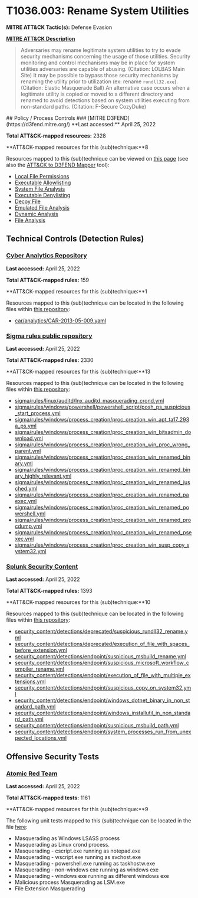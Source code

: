 # T1036.003: Rename System Utilities
**MITRE ATT&CK Tactic(s):** Defense Evasion

**[MITRE ATT&CK Description](https://attack.mitre.org/techniques/T1036/003)**
<blockquote>Adversaries may rename legitimate system utilities to try to evade security mechanisms concerning the usage of those utilities. Security monitoring and control mechanisms may be in place for system utilities adversaries are capable of abusing. (Citation: LOLBAS Main Site) It may be possible to bypass those security mechanisms by renaming the utility prior to utilization (ex: rename <code>rundll32.exe</code>). (Citation: Elastic Masquerade Ball) An alternative case occurs when a legitimate utility is copied or moved to a different directory and renamed to avoid detections based on system utilities executing from non-standard paths. (Citation: F-Secure CozyDuke)</blockquote>
## Policy / Process Controls
### [MITRE D3FEND](https://d3fend.mitre.org/)
**Last accessed:** April 25, 2022

**Total ATT&CK-mapped resources:** 2328

**ATT&CK-mapped resources for this (sub)technique:**8

Resources mapped to this (sub)technique can be viewed on [this page](https://d3fend.mitre.org/) (see also the [ATT&CK to D3FEND Mapper](https://d3fend.mitre.org/tools/attack-mapper) tool):

* [Local File Permissions](https://d3fend.mitre.org/techniques/d3f:LocalFilePermissions)
* [Executable Allowlisting](https://d3fend.mitre.org/techniques/d3f:ExecutableAllowlisting)
* [System File Analysis](https://d3fend.mitre.org/techniques/d3f:SystemFileAnalysis)
* [Executable Denylisting](https://d3fend.mitre.org/techniques/d3f:ExecutableDenylisting)
* [Decoy File](https://d3fend.mitre.org/techniques/d3f:DecoyFile)
* [Emulated File Analysis](https://d3fend.mitre.org/techniques/d3f:EmulatedFileAnalysis)
* [Dynamic Analysis](https://d3fend.mitre.org/techniques/d3f:DynamicAnalysis)
* [File Analysis](https://d3fend.mitre.org/techniques/d3f:FileAnalysis)

## Technical Controls (Detection Rules)
### [Cyber Analytics Repository](https://car.mitre.org)
**Last accessed:** April 25, 2022

**Total ATT&CK-mapped rules:** 159

**ATT&CK-mapped resources for this (sub)technique:**1

Resources mapped to this (sub)technique can be located in the following files within [this repository](https://github.com/mitre-attack/car/blob/master/analytics):

* [car/analytics/CAR-2013-05-009.yaml](https://github.com/mitre-attack/car/blob/master/analytics/CAR-2013-05-009.yaml)

### [Sigma rules public repository](https://github.com/SigmaHQ/sigma)
**Last accessed:** April 25, 2022

**Total ATT&CK-mapped rules:** 2330

**ATT&CK-mapped resources for this (sub)technique:**13

Resources mapped to this (sub)technique can be located in the following files within [this repository](https://github.com/SigmaHQ/sigma/tree/master/rules):

* [sigma/rules/linux/auditd/lnx_auditd_masquerading_crond.yml](https://github.com/SigmaHQ/sigma/blob/master/rules/linux/auditd/lnx_auditd_masquerading_crond.yml)
* [sigma/rules/windows/powershell/powershell_script/posh_ps_suspicious_start_process.yml](https://github.com/SigmaHQ/sigma/blob/master/rules/windows/powershell/powershell_script/posh_ps_suspicious_start_process.yml)
* [sigma/rules/windows/process_creation/proc_creation_win_apt_ta17_293a_ps.yml](https://github.com/SigmaHQ/sigma/blob/master/rules/windows/process_creation/proc_creation_win_apt_ta17_293a_ps.yml)
* [sigma/rules/windows/process_creation/proc_creation_win_bitsadmin_download.yml](https://github.com/SigmaHQ/sigma/blob/master/rules/windows/process_creation/proc_creation_win_bitsadmin_download.yml)
* [sigma/rules/windows/process_creation/proc_creation_win_proc_wrong_parent.yml](https://github.com/SigmaHQ/sigma/blob/master/rules/windows/process_creation/proc_creation_win_proc_wrong_parent.yml)
* [sigma/rules/windows/process_creation/proc_creation_win_renamed_binary.yml](https://github.com/SigmaHQ/sigma/blob/master/rules/windows/process_creation/proc_creation_win_renamed_binary.yml)
* [sigma/rules/windows/process_creation/proc_creation_win_renamed_binary_highly_relevant.yml](https://github.com/SigmaHQ/sigma/blob/master/rules/windows/process_creation/proc_creation_win_renamed_binary_highly_relevant.yml)
* [sigma/rules/windows/process_creation/proc_creation_win_renamed_jusched.yml](https://github.com/SigmaHQ/sigma/blob/master/rules/windows/process_creation/proc_creation_win_renamed_jusched.yml)
* [sigma/rules/windows/process_creation/proc_creation_win_renamed_paexec.yml](https://github.com/SigmaHQ/sigma/blob/master/rules/windows/process_creation/proc_creation_win_renamed_paexec.yml)
* [sigma/rules/windows/process_creation/proc_creation_win_renamed_powershell.yml](https://github.com/SigmaHQ/sigma/blob/master/rules/windows/process_creation/proc_creation_win_renamed_powershell.yml)
* [sigma/rules/windows/process_creation/proc_creation_win_renamed_procdump.yml](https://github.com/SigmaHQ/sigma/blob/master/rules/windows/process_creation/proc_creation_win_renamed_procdump.yml)
* [sigma/rules/windows/process_creation/proc_creation_win_renamed_psexec.yml](https://github.com/SigmaHQ/sigma/blob/master/rules/windows/process_creation/proc_creation_win_renamed_psexec.yml)
* [sigma/rules/windows/process_creation/proc_creation_win_susp_copy_system32.yml](https://github.com/SigmaHQ/sigma/blob/master/rules/windows/process_creation/proc_creation_win_susp_copy_system32.yml)

### [Splunk Security Content](https://github.com/splunk/security_content)
**Last accessed:** April 25, 2022

**Total ATT&CK-mapped rules:** 1393

**ATT&CK-mapped resources for this (sub)technique:**10

Resources mapped to this (sub)technique can be located in the following files within [this repository](https://github.com/splunk/security_content/tree/develop/detections):

* [security_content/detections/deprecated/suspicious_rundll32_rename.yml](https://github.com/splunk/security_content/blob/develop/detections/deprecated/suspicious_rundll32_rename.yml)
* [security_content/detections/deprecated/execution_of_file_with_spaces_before_extension.yml](https://github.com/splunk/security_content/blob/develop/detections/deprecated/execution_of_file_with_spaces_before_extension.yml)
* [security_content/detections/endpoint/suspicious_msbuild_rename.yml](https://github.com/splunk/security_content/blob/develop/detections/endpoint/suspicious_msbuild_rename.yml)
* [security_content/detections/endpoint/suspicious_microsoft_workflow_compiler_rename.yml](https://github.com/splunk/security_content/blob/develop/detections/endpoint/suspicious_microsoft_workflow_compiler_rename.yml)
* [security_content/detections/endpoint/execution_of_file_with_multiple_extensions.yml](https://github.com/splunk/security_content/blob/develop/detections/endpoint/execution_of_file_with_multiple_extensions.yml)
* [security_content/detections/endpoint/suspicious_copy_on_system32.yml](https://github.com/splunk/security_content/blob/develop/detections/endpoint/suspicious_copy_on_system32.yml)
* [security_content/detections/endpoint/windows_dotnet_binary_in_non_standard_path.yml](https://github.com/splunk/security_content/blob/develop/detections/endpoint/windows_dotnet_binary_in_non_standard_path.yml)
* [security_content/detections/endpoint/windows_installutil_in_non_standard_path.yml](https://github.com/splunk/security_content/blob/develop/detections/endpoint/windows_installutil_in_non_standard_path.yml)
* [security_content/detections/endpoint/suspicious_msbuild_path.yml](https://github.com/splunk/security_content/blob/develop/detections/endpoint/suspicious_msbuild_path.yml)
* [security_content/detections/endpoint/system_processes_run_from_unexpected_locations.yml](https://github.com/splunk/security_content/blob/develop/detections/endpoint/system_processes_run_from_unexpected_locations.yml)


## Offensive Security Tests
### [Atomic Red Team](https://github.com/redcanaryco/atomic-red-team)
**Last accessed:** April 25, 2022

**Total ATT&CK-mapped tests:** 1161

**ATT&CK-mapped resources for this (sub)technique:**9

The following unit tests mapped to this (sub)technique can be located in the file [here](https://github.com/redcanaryco/atomic-red-team/tree/master/atomics/T1036.003/T1036.003.yaml):

* Masquerading as Windows LSASS process
* Masquerading as Linux crond process.
* Masquerading - cscript.exe running as notepad.exe
* Masquerading - wscript.exe running as svchost.exe
* Masquerading - powershell.exe running as taskhostw.exe
* Masquerading - non-windows exe running as windows exe
* Masquerading - windows exe running as different windows exe
* Malicious process Masquerading as LSM.exe
* File Extension Masquerading


